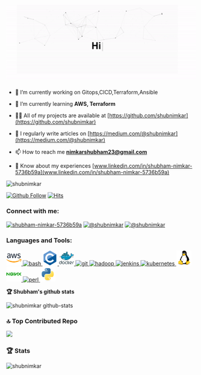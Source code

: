 <p align="center">
  <img src="https://github.com/shubnimkar/shubnimkar/blob/master/Header.gif"
>
</p>



- 🔭 I’m currently working on Gitops,CICD,Terraform,Ansible
- 🌱 I’m currently learning **AWS, Terraform**

- 👨‍💻 All of my projects are available at [https://github.com/shubnimkar](https://github.com/shubnimkar)

- 📝 I regularly write articles on [https://medium.com/@shubnimkar](https://medium.com/@shubnimkar)

- 📫 How to reach me **nimkarshubham23@gmail.com**

- 📄 Know about my experiences [www.linkedin.com/in/shubham-nimkar-5736b59a](www.linkedin.com/in/shubham-nimkar-5736b59a)


<p align="left"> <img src="https://komarev.com/ghpvc/?username=shubnimkar&label=Profile%20views&color=0e75b6&style=flat" alt="shubnimkar" /> </p>

[![Github Follow](https://img.shields.io/github/followers/shubnimkar?label=Follow%20Me&style=social)](https://github.com/shubnimkar)
[![Hits](https://hits.seeyoufarm.com/api/count/incr/badge.svg?url=https%3A%2F%2Fgithub.com%2Fshubnimkar&count_bg=%2322C0D7&title_bg=%232C4CD3&icon=influxdb.svg&icon_color=%2368D1AB&title=HITS&edge_flat=false)](https://hits.seeyoufarm.com)

<h3 align="left">Connect with me:</h3>
<p align="left">
<a href="https://linkedin.com/in/shubham-nimkar-5736b59a" target="blank"><img align="center" src="https://raw.githubusercontent.com/rahuldkjain/github-profile-readme-generator/master/src/images/icons/Social/linked-in-alt.svg" alt="shubham-nimkar-5736b59a" height="30" width="40" /></a>
<a href="https://hashnode.com/@shubnimkar" target="blank"><img align="center" src="https://raw.githubusercontent.com/rahuldkjain/github-profile-readme-generator/master/src/images/icons/Social/hashnode.svg" alt="@shubnimkar" height="30" width="40" /></a>
<a href="https://medium.com/@shubnimkar" target="blank"><img align="center" src="https://raw.githubusercontent.com/rahuldkjain/github-profile-readme-generator/master/src/images/icons/Social/medium.svg" alt="@shubnimkar" height="30" width="40" /></a>
</p>





<h3 align="left">Languages and Tools:</h3>
<p align="left"> <a href="https://aws.amazon.com" target="_blank" rel="noreferrer"> <img src="https://raw.githubusercontent.com/devicons/devicon/master/icons/amazonwebservices/amazonwebservices-original-wordmark.svg" alt="aws" width="40" height="40"/> </a> <a href="https://www.gnu.org/software/bash/" target="_blank" rel="noreferrer"> <img src="https://www.vectorlogo.zone/logos/gnu_bash/gnu_bash-icon.svg" alt="bash" width="40" height="40"/> </a> <a href="https://www.cprogramming.com/" target="_blank" rel="noreferrer"> <img src="https://raw.githubusercontent.com/devicons/devicon/master/icons/c/c-original.svg" alt="c" width="40" height="40"/> </a> <a href="https://www.docker.com/" target="_blank" rel="noreferrer"> <img src="https://raw.githubusercontent.com/devicons/devicon/master/icons/docker/docker-original-wordmark.svg" alt="docker" width="40" height="40"/> </a> <a href="https://git-scm.com/" target="_blank" rel="noreferrer"> <img src="https://www.vectorlogo.zone/logos/git-scm/git-scm-icon.svg" alt="git" width="40" height="40"/> </a> <a href="https://hadoop.apache.org/" target="_blank" rel="noreferrer"> <img src="https://www.vectorlogo.zone/logos/apache_hadoop/apache_hadoop-icon.svg" alt="hadoop" width="40" height="40"/> </a> <a href="https://www.jenkins.io" target="_blank" rel="noreferrer"> <img src="https://www.vectorlogo.zone/logos/jenkins/jenkins-icon.svg" alt="jenkins" width="40" height="40"/> </a> <a href="https://kubernetes.io" target="_blank" rel="noreferrer"> <img src="https://www.vectorlogo.zone/logos/kubernetes/kubernetes-icon.svg" alt="kubernetes" width="40" height="40"/> </a> <a href="https://www.linux.org/" target="_blank" rel="noreferrer"> <img src="https://raw.githubusercontent.com/devicons/devicon/master/icons/linux/linux-original.svg" alt="linux" width="40" height="40"/> </a> <a href="https://www.nginx.com" target="_blank" rel="noreferrer"> <img src="https://raw.githubusercontent.com/devicons/devicon/master/icons/nginx/nginx-original.svg" alt="nginx" width="40" height="40"/> </a> <a href="https://www.perl.org/" target="_blank" rel="noreferrer"> <img src="https://api.iconify.design/logos-perl.svg" alt="perl" width="40" height="40"/> </a> <a href="https://www.python.org" target="_blank" rel="noreferrer"> <img src="https://raw.githubusercontent.com/devicons/devicon/master/icons/python/python-original.svg" alt="python" width="40" height="40"/> </a> </p>

<strong>🏆 Shubham's github stats</strong>

![shubnimkar github-stats](https://stats.dooboo.io/api/github-stats-advanced?login=shubnimkar)

### 🔝 Top Contributed Repo
![](https://github-contributor-stats.vercel.app/api?username=shubnimkar&limit=5&theme=flat&combine_all_yearly_contributions=true)

### 🏆 Stats
<p>
<img align="left" src="https://github-readme-streak-stats.herokuapp.com/?user=shubnimkar&" alt="shubnimkar" /></p>
